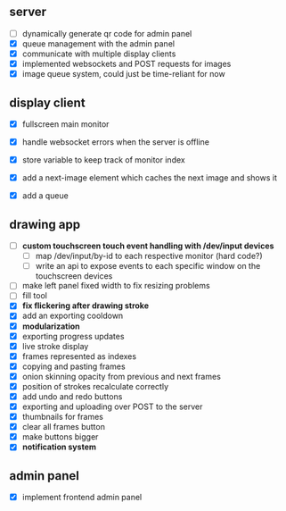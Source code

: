 
## server
- [ ] dynamically generate qr code for admin panel
- [x] queue management with the admin panel
- [x] communicate with multiple display clients
- [x] implemented websockets and POST requests for images
- [x] image queue system, could just be time-reliant for now

## display client
- [x] fullscreen main monitor
- [x] handle websocket errors when the server is offline
- [x] store variable to keep track of monitor index
- [x] add a next-image element which caches the next image and shows it 
- [x] add a queue


## drawing app
- [ ] **custom touchscreen touch event handling with /dev/input devices**
    - [ ] map /dev/input/by-id to each respective monitor (hard code?)
    - [ ] write an api to expose events to each specific window on the touchscreen devices

- [ ] make left panel fixed width to fix resizing problems
- [ ] fill tool
- [x] **fix flickering after drawing stroke**
- [x] add an exporting cooldown
- [x] **modularization**
- [x] exporting progress updates
- [x] live stroke display
- [x] frames represented as indexes
- [x] copying and pasting frames
- [x] onion skinning opacity from previous and next frames
- [x] position of strokes recalculate correctly
- [x] add undo and redo buttons
- [x] exporting and uploading over POST to the server
- [x] thumbnails for frames
- [x] clear all frames button
- [x] make buttons bigger
- [x] **notification system**

## admin panel
- [x] implement frontend admin panel